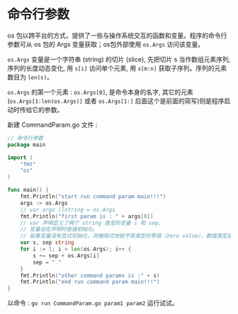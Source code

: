 
# 命令行参数

os 包以跨平台的方式，提供了一些与操作系统交互的函数和变量。程序的命令行参数可从 os 包的 Args 变量获取；os包外部使用 `os.Args` 访问该变量。

`os.Args` 变量是一个字符串 (string) 的切片 (slice), 先把切片 s 当作数组元素序列, 序列的长度动态变化, 用 `s[i]` 访问单个元素, 用 `s[m:n]` 获取子序列。序列的元素数目为 `len(s)`。

`os.Args` 的第一个元素 : `os.Args[0]`, 是命令本身的名字, 其它的元素(`os.Args[1:len(os.Args)]` 或者 `os.Args[1:]` 后面这个是前面的简写)则是程序启动时传给它的参数。

新建 CommandParam.go 文件 :

```go
// 命令行参数
package main

import (
	"fmt"
	"os"
)

func main() {
	fmt.Println("start run command param main!!!")
	args := os.Args
	// var args []string = os.Args
	fmt.Println("first param is : " + args[0])
	// var 声明定义了两个 string 类型的变量 s 和 sep。
	// 变量会在声明时直接初始化。
	// 如果变量没有显式初始化，则被隐式地赋予其类型的零值（zero value），数值类型是0，字符串类型是空字符串 ""
	var s, sep string
	for i := 1; i < len(os.Args); i++ {
		s += sep + os.Args[i]
		sep = " "
	}
	fmt.Println("other command params is :" + s)
	fmt.Println("end run command param main!!!")
}
```

以命令 : `go run CommandParam.go param1 param2` 运行试试。